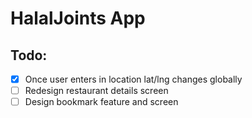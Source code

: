 # HalalJoints App

## Todo:

- [x] Once user enters in location lat/lng changes globally
- [ ] Redesign restaurant details screen
- [ ] Design bookmark feature and screen
